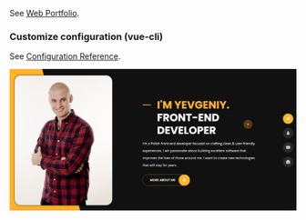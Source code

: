 
See [Web Portfolio](https://ywyszynski.com/).

### Customize configuration (vue-cli)

See [Configuration Reference](https://cli.vuejs.org/config/).

<img src='/public/img/projects/homepage.png' />